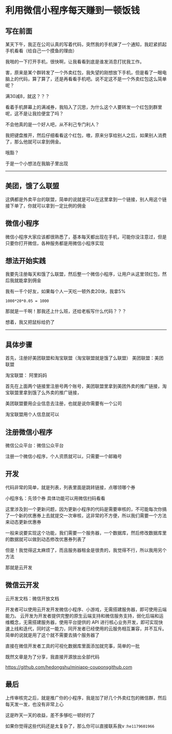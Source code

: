 
# 利用微信小程序每天赚到一顿饭钱

## 写在前面

某天下午，我正在公司认真的写着代码，突然我的手机弹了一个通知，我赶紧抓起手机看看（给自己一个摸鱼的理由）

我啪的一下打开手机，很快啊，让我看看到底是谁发消息打扰我工作。

害，原来是某个群转发了一个外卖红包，我失望的刚想放下手机，但是看了一眼电脑上的代码，算了算了，还是再看看手机吧。说不定这不是一个外卖红包这么简单呢？

满30减8，就这？？？

看着手机屏幕上的满减券，我陷入了沉思，为什么这个人要转发一个红包到群里呢，这不是让我捡便宜了吗？

不会他真的是一个好人吧，从不利己专门利人？

我把键盘推开，然后仔细看看这个红包，嗷，原来分享给别人之后，如果别人消费了，那么他就可以拿到佣金。

哦豁？

于是一个小想法在我脑子里出现

---

## 美团，饿了么联盟
这俩都是外卖平台的联盟，简单的说就是可以在这里拿到一个链接，别人用这个链接下单了，你就可以拿到一定比例的佣金

## 微信小程序
微信小程序大家应该都很熟悉了，基本每天都出现在手机，可能你没注意过，但是只要你打开微信，各种服务都是用微信小程序实现

## 想法开始实践
我要先注册每天和饿了么联盟，然后整一个微信小程序，让用户从这里领红包，然后我就能拿到佣金

我有一千个好友，如果每个人一天吃一顿外卖20块，我拿5%

```1000*20*0.05 = 1000```

那就是一千啊！那我还上什么班，还给老板写什么代码？？？

想着，我又把鼠标给扔了

---

## 具体步骤
首先，注册好美团联盟和淘宝联盟（淘宝联盟就是饿了么联盟）
美团联盟：美团联盟

淘宝联盟： 阿里妈妈

首先在上面两个链接里注册号两个账号，美团联盟里拿到美团外卖的推广链接，淘宝联盟里拿到饿了么外卖的推广链接，

美团联盟要用企业信息去注册，也就是说你需要有一个公司

淘宝联盟用个人信息就可以



## 注册微信小程序
微信公众平台：微信公众平台

注册一个微信小程序，个人资质就可以，只需要一个邮箱号



## 开发
代码非常的简单，就是列表，列表里面是跳转链接，点哪领哪个券

小程序名：先领个券
具体功能可以用微信扫码看看



这里涉及到一个更新问题，因为更新小程序的代码是需要审核的，不可能每次你搞了一个新的优惠券上去就提交一次审核，这非常的不方便，所以我们需要一个方法来动态更新优惠券

一般来说要实现这个功能，我们需要一个服务器，一个数据库，然后修改数据库里的数据就可以做到动态修改优惠券列表了

但是！我觉得这太麻烦了，而且服务器租金是很贵的，我觉得不行，所以我用另个方法

那就是云开发



## 微信云开发
云开发文档：微信开放文档

开发者可以使用云开发开发微信小程序、小游戏，无需搭建服务器，即可使用云端能力。
云开发为开发者提供完整的原生云端支持和微信服务支持，弱化后端和运维概念，无需搭建服务器，使用平台提供的 API 进行核心业务开发，即可实现快速上线和迭代，同时这一能力，同开发者已经使用的云服务相互兼容，并不互斥。
简单的说就是用了这个就不需要去搞个服务器了

直接在微信开发者工具的可视化数据库里面添加就完事，简单的一批

既然文章是为了分享，我直接开源放出全部代码

https://github.com/hedongshu/miniapp-coupons​github.com

## 最后
上传审核完之后，就是推广你的小程序，我是加了好几个外卖红包的微信群，然后每天发一发，也没有非常上心

这是昨天一天的收益，差不多够吃一顿好的了

如果你觉得这些代码还是太复杂了，那么你可以直接联系我v :`he1179601966`

